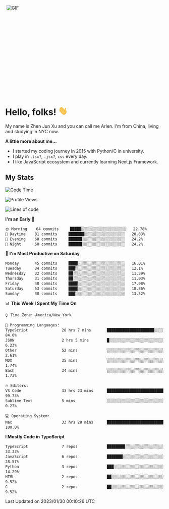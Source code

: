 <img align="right" alt="GIF" src="https://media.giphy.com/media/xUA7bdpLxQhsSQdyog/giphy.gif" width="500" height="320" />

# Hello, folks! <img src="https://raw.githubusercontent.com/arlenxuzj/arlenxuzj/master/assets/wave.gif" width="30px">

My name is Zhen Jun Xu and you can call me Arlen. I'm from China, living and studying in NYC now.

**A little more about me...**

 - I started my coding journey in 2015 with Python/C in university.
 - I play in `.tsx?`, `.jsx?`, `css` every day.
 - I like JavaScript ecosystem and currently learning Next.js Framework.

## My Stats

<!--START_SECTION:waka-->
![Code Time](http://img.shields.io/badge/Code%20Time-3%2C014%20hrs%2018%20mins-blue)

![Profile Views](http://img.shields.io/badge/Profile%20Views-4-blue)

![Lines of code](https://img.shields.io/badge/From%20Hello%20World%20I%27ve%20Written-323%20Thousand%20lines%20of%20code-blue)

**I'm an Early 🐤** 

```text
🌞 Morning    64 commits     █████░░░░░░░░░░░░░░░░░░░░   22.78% 
🌆 Daytime    81 commits     ███████░░░░░░░░░░░░░░░░░░   28.83% 
🌃 Evening    68 commits     ██████░░░░░░░░░░░░░░░░░░░   24.2% 
🌙 Night      68 commits     ██████░░░░░░░░░░░░░░░░░░░   24.2%

```
📅 **I'm Most Productive on Saturday** 

```text
Monday       45 commits     ████░░░░░░░░░░░░░░░░░░░░░   16.01% 
Tuesday      34 commits     ███░░░░░░░░░░░░░░░░░░░░░░   12.1% 
Wednesday    32 commits     ██░░░░░░░░░░░░░░░░░░░░░░░   11.39% 
Thursday     31 commits     ██░░░░░░░░░░░░░░░░░░░░░░░   11.03% 
Friday       48 commits     ████░░░░░░░░░░░░░░░░░░░░░   17.08% 
Saturday     53 commits     ████░░░░░░░░░░░░░░░░░░░░░   18.86% 
Sunday       38 commits     ███░░░░░░░░░░░░░░░░░░░░░░   13.52%

```


📊 **This Week I Spent My Time On** 

```text
⌚︎ Time Zone: America/New_York

💬 Programming Languages: 
TypeScript               28 hrs 7 mins       █████████████████████░░░░   84.0% 
JSON                     2 hrs 5 mins        █░░░░░░░░░░░░░░░░░░░░░░░░   6.23% 
Other                    52 mins             ░░░░░░░░░░░░░░░░░░░░░░░░░   2.61% 
MDX                      35 mins             ░░░░░░░░░░░░░░░░░░░░░░░░░   1.74% 
Bash                     34 mins             ░░░░░░░░░░░░░░░░░░░░░░░░░   1.73%

🔥 Editors: 
VS Code                  33 hrs 23 mins      █████████████████████████   99.73% 
Sublime Text             5 mins              ░░░░░░░░░░░░░░░░░░░░░░░░░   0.27%

💻 Operating System: 
Mac                      33 hrs 28 mins      █████████████████████████   100.0%

```

**I Mostly Code in TypeScript** 

```text
TypeScript               7 repos             ████████░░░░░░░░░░░░░░░░░   33.33% 
JavaScript               6 repos             ███████░░░░░░░░░░░░░░░░░░   28.57% 
Python                   3 repos             ███░░░░░░░░░░░░░░░░░░░░░░   14.29% 
HTML                     2 repos             ██░░░░░░░░░░░░░░░░░░░░░░░   9.52% 
C                        2 repos             ██░░░░░░░░░░░░░░░░░░░░░░░   9.52%

```



 Last Updated on 2023/01/30 00:10:26 UTC
<!--END_SECTION:waka-->
